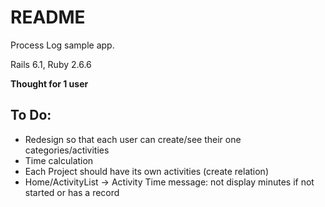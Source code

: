 # README

Process Log sample app.

Rails 6.1, Ruby 2.6.6

**Thought for 1 user**

## To Do:

* Redesign so that each user can create/see their one categories/activities
* Time calculation
* Each Project should have its own activities (create relation)
* Home/ActivityList -> Activity Time message: not display minutes if not started or has a record